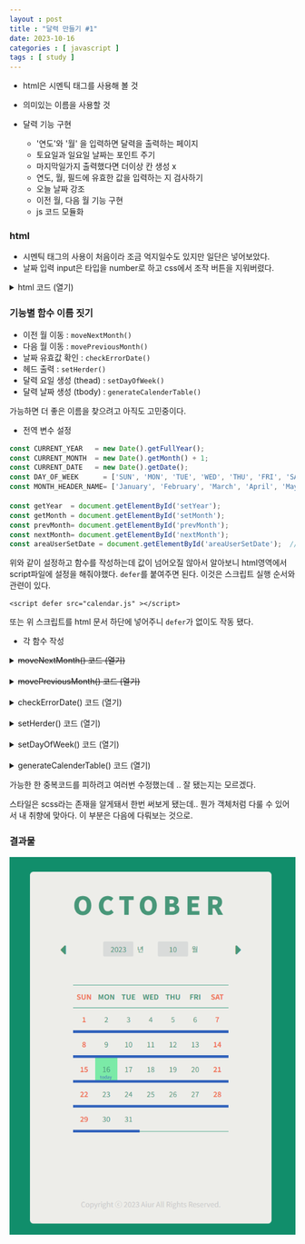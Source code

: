 ```yaml
---
layout : post
title : "달력 만들기 #1"
date: 2023-10-16
categories : [ javascript ]
tags : [ study ]
---
```


* html은 시멘틱 태그를 사용해 볼 것
* 의미있는 이름을 사용할 것

* 달력 기능 구현
   * '연도'와 '월' 을 입력하면 달력을 출력하는 페이지
   * 토요일과 일요일 날짜는 포인트 주기
   * 마지막일가지 출력했다면 더이상 칸 생성 x
   * 연도, 월, 필드에 유효한 값을 입력하는 지 검사하기
   * 오늘 날짜 강조
   * 이전 월, 다음 월 기능 구현
   * js 코드 모듈화

### html 

* 시멘틱 태그의 사용이 처음이라 조금 억지일수도 있지만 일단은 넣어보았다.
* 날짜 입력 input은 타입을  number로 하고 css에서 조작 버튼을 지워버렸다.

<details>
<summary>html 코드 (열기)</summary>
<div markdown="1">       

```javascript
<main>

    <header>
        <div id="header">January</div>
    </header>

    <nav>

        <div id="prevMonth">
            <i class="fa-solid fa-caret-right fa-rotate-180"></i>
        </div>

        <div id="areaUserSetDate">
            <figure>
                <label for="setYear"><input class="dateBox" id="setYear" type="number">년</label>
                <figcaption id="captionYear"></figcaption>
            </figure>
            <figure>
                <label for="setMonth"><input class="dateBox" id="setMonth" type="number">월</label>
                <figcaption id="captionMonth"></figcaption>
            </figure>
        </div>

        <div id="nextMonth">
            <i class="fa-solid fa-caret-right"></i>
        </div>
    </nav>

    <section>
        <table>
            <thead></thead>
            <tbody></tbody>
        </table>
    </section>

    <section>
    </section>

</main>

<footer>
    Copyright ⓒ 2023 Aiur All Rights Reserved.
</footer>
```
</div>
</details>

### 기능별 함수 이름 짓기

* 이전 월 이동 : `moveNextMonth()`
* 다음 월 이동 : `movePreviousMonth()`
* 날짜 유효값 확인 : `checkErrorDate()`
* 헤드 출력 : `setHerder()`
* 달력 요일 생성 (thead) : `setDayOfWeek()`
* 달력 날짜 생성 (tbody) : `generateCalenderTable()`

가능하면 더 좋은 이름을 찾으려고 아직도 고민중이다.

* 전역 변수 설정 

```javascript
const CURRENT_YEAR   = new Date().getFullYear();
const CURRENT_MONTH  = new Date().getMonth() + 1;
const CURRENT_DATE   = new Date().getDate();
const DAY_OF_WEEK      = ['SUN', 'MON', 'TUE', 'WED', 'THU', 'FRI', 'SAT'];
const MONTH_HEADER_NAME= ['January', 'February', 'March', 'April', 'May', 'June', 'July', 'August', 'September', 'October', 'November', 'December'];

const getYear  = document.getElementById('setYear');
const getMonth = document.getElementById('setMonth');
const prevMonth= document.getElementById('prevMonth');
const nextMonth= document.getElementById('nextMonth');
const areaUserSetDate = document.getElementById('areaUserSetDate');  //연도, 월 input 영역
```

위와 같이 설정하고 함수를 작성하는데 값이 넘어오질 않아서 알아보니 html영역에서 script파일에 설정을 해줘야했다.
`defer`를 붙여주면 된다. 이것은 스크립트 실행 순서와 관련이 있다.

```
<script defer src="calendar.js" ></script>
```

또는 위 스크립트를 html 문서 하단에 넣어주니 `defer`가 없이도 작동 됐다.

* 각 함수 작성

<details>
<summary><del>moveNextMonth() 코드 (열기)</del></summary>
<div markdown="1">      

```javascript
const moveNextMonth = () => {
    if (Number(getMonth.value) === 12) {
        getYear.value++;
        getMonth.value = 1;
    } else {
        getMonth.value++;
    }
    generateCalenderTable(getYear.value, getMonth.value);
};
```

</div>
</details>

<br>

<details>
<summary><del>movePreviousMonth() 코드 (열기)</del></summary>
<div markdown="1">       

```javascript
const movePreviousMonth = () => {
    if (Number(getMonth.value) === 1) {
        getYear.value--;
        getMonth.value = 12;
    } else {
        getMonth.value--;
    }
    generateCalenderTable(getYear.value, getMonth.value);
}
```


</div>
</details>

<br>
<details>
<summary>checkErrorDate() 코드 (열기)</summary>
<div markdown="1">       

```javascript
const checkErrorDate = (year, month) => {

    let errYearCaption = document.getElementById('captionYear');
    let errMonthCaption= document.getElementById('captionMonth');

    let yearRange     = (1900 <= year) && (year <= 2100) ? 'in' : 'out';
    let monthRange    = (1 <= month) && (month <= 12) ? 'in' : 'out';

    let errMessage    = "* 눈을 들어 BOX를 보라";
    let errCssOutline = "2px solid #f06e50";

    const setError = (e1_Message1, e2_Message2, e1_Outline1, e2_Outline2) => {
        errYearCaption.innerText  = e1_Message1;
        errMonthCaption.innerText = e2_Message2;
        getYear.style.outline  = e1_Outline1;
        getMonth.style.outline = e2_Outline2;
    };

    if (yearRange === 'in' && monthRange === 'in') {
        setError("", "", "0", "0");
        generateCalenderTable(year, month)
    } else if (yearRange === 'out' && monthRange === 'out') {
        setError(errMessage, errMessage, errCssOutline, errCssOutline);
    } else if (yearRange === 'in' && monthRange === 'out') {
        setError("", errMessage, "0", errCssOutline);
    } else {
        setError(errMessage, "", errCssOutline, "0");
    }
}
```

</div>
</details>



<br>
<details>
<summary>setHerder() 코드 (열기)</summary>
<div markdown="1">       

```javascript
const setHerder = (month) => {
    let header = document.getElementById('header');

    header.innerText = MONTH_HEADER_NAME[month - 1].toUpperCase();
}
```

</div>
</details>

<br>

<details>
<summary>setDayOfWeek() 코드 (열기)</summary>
<div markdown="1">       

```javascript
const setDayOfWeek = () => {
    const thead = document.querySelector('thead');
    let outputCalendar= '';

    Array.from(DAY_OF_WEEK).forEach(day => outputCalendar += `<th>${day}</th>`);
    thead.innerHTML = outputCalendar;
}
```

</div>
</details>

<br>

<details>
<summary>generateCalenderTable() 코드 (열기)</summary>
<div markdown="1">       

```javascript
const generateCalenderTable = (year, month) => {

    const lastDate  = new Date(year, month, 0).getDate();
    const firstDate = new Date(year, month - 1, 1);
    const tbody = document.querySelector('tbody');
    const maxIndex = lastDate + (6 - new Date(year, month - 1, lastDate).getDay()) + firstDate.getDay();

    let date= 1;
    let isPossibleDateInput= false;
    let outputCalendar= '';

    setHerder(month);

    for (let col = 1; col <= maxIndex; col++) {

        let createTd = `<td class="containDate row${col % 7}">${date}</td>`;
        let createTodayTd = `<td class="containDate row${col % 7} today"><div class="todayCaption">today</div>${date}</td>`;

        let checkToday =
            Number(date)  === Number(CURRENT_DATE)  &&
            Number(month) === Number(CURRENT_MONTH) &&
            Number(year)  === Number(CURRENT_YEAR)   ? 'y' : 'n';

        if (col % 7 === 1) {
            outputCalendar += '<tr>';
        }

        if (isPossibleDateInput) {
                if (checkToday === 'y') {
                    outputCalendar += createTodayTd;
                } else {
                    outputCalendar += createTd;
                }
                date++;
        } else if (Math.floor((col - 1) / 7) === 0 && firstDate.getDay() === (col - 1) % 7) {
                if (checkToday === 'y') {
                    outputCalendar += createTodayTd;
                } else {
                    outputCalendar += createTd;
                }
                date++;
                isPossibleDateInput = !isPossibleDateInput;
        } else {
            outputCalendar += '<td></td>';
        }

        if (date - 1 === lastDate) {
            date = 0;
            isPossibleDateInput = !isPossibleDateInput;
        }

        if (col % 7 === 0) {
            outputCalendar += '</tr>';
        }
    }
    tbody.innerHTML = outputCalendar;
}
```

</div>
</details>


가능한 한 중복코드를 피하려고 여러번 수정했는데 .. 잘 됐는지는 모르겠다. 

스타일은 scss라는 존재을 알게돼서 한번 써보게 됐는데.. 뭔가 객체처럼 다룰 수 있어서 내 취향에 맞아다.
이 부분은 다음에 다뤄보는 것으로.


### 결과물

![result.png](/devl/javascript/img/008/result.png)

